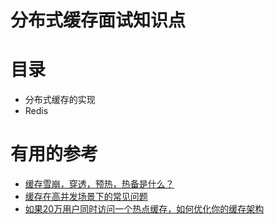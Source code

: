 # 分布式缓存面试知识点

# 目录

* 分布式缓存的实现
* Redis




# 有用的参考

* [缓存雪崩，穿透，预热，热备是什么？](https://mp.weixin.qq.com/s/IbRngbjY8aKoKtK7G_SQGw)
* [缓存在高并发场景下的常见问题](https://mp.weixin.qq.com/s/Wd73-YkbiKFVtuc0Ripn0Q)
* [如果20万用户同时访问一个热点缓存，如何优化你的缓存架构](https://juejin.im/post/5c448670e51d455bd36b67f9)
